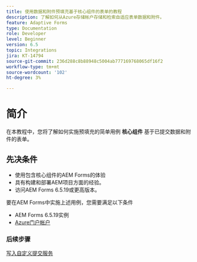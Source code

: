 ```yaml
---
title: 使用数据和附件预填充基于核心组件的表单的教程
description: 了解如何从Azure存储帐户存储和检索自适应表单数据和附件。
feature: Adaptive Forms
type: Documentation
role: Developer
level: Beginner
version: 6.5
topic: Integrations
jira: KT-14794
source-git-commit: 236d288c8b88948c5004ab777169768065df16f2
workflow-type: tm+mt
source-wordcount: '102'
ht-degree: 3%

---
```


# 简介

在本教程中，您将了解如何实施预填充的简单用例 **核心组件** 基于已提交数据和附件的表单。

## 先决条件

* 使用包含核心组件的AEM Forms的体验
* 具有构建和部署AEM项目方面的经验。
* 访问AEM Forms 6.5.19或更高版本。

要在AEM Forms中实施上述用例，您需要满足以下条件

* AEM Forms 6.5.19实例
* [Azure门户帐户](https://portal.azure.com/)


### 后续步骤

[写入自定义提交服务](./create-custom-submit.md)
